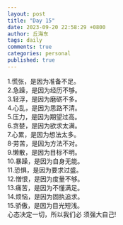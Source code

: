 ```yaml
---
layout: post
title: "Day 15"
date: 2023-09-20 22:58:29 +0800
author: 丘海东 
tags: daily
comments: true
categories: personal
published: true
---
```

1.慌张，是因为准备不足。  
2.急躁，是因为经历不够。  
3.轻浮，是因为磨砺不多。  
4.心乱，是因为思路不清。  
5.压力，是因为期望过高。  
6.贪婪，是因为欲求太满。  
7.心累，是因为想法太多。  
8·劳苦，是因为方法不对。  
9.懒散，是因为目标不明。  
10.暴躁，是因为自身无能。  
11.恐惧，是因为要求过盛。  
12.憎恨，是因为度量不够。  
13.痛苦，是因为不懂满足。  
14.烦恼，是因为固执追求。  
15.骄傲，是因为目光短浅。  
心态决定一切，所以我们必 须强大自己!
